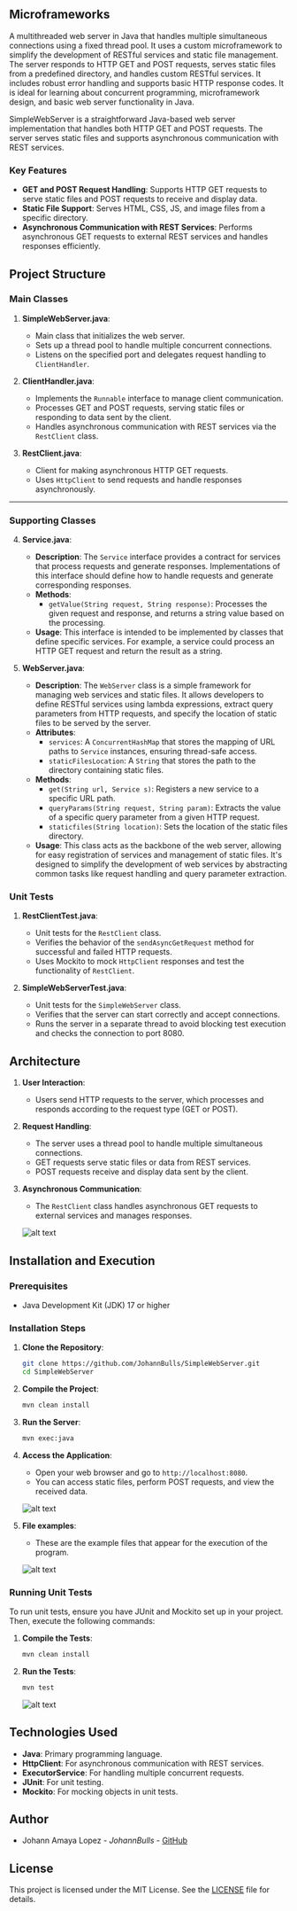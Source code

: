 ## Microframeworks

A multithreaded web server in Java that handles multiple simultaneous connections using a fixed thread pool. It uses a custom microframework to simplify the development of RESTful services and static file management. The server responds to HTTP GET and POST requests, serves static files from a predefined directory, and handles custom RESTful services. It includes robust error handling and supports basic HTTP response codes. It is ideal for learning about concurrent programming, microframework design, and basic web server functionality in Java.

SimpleWebServer is a straightforward Java-based web server implementation that handles both HTTP GET and POST requests. The server serves static files and supports asynchronous communication with REST services.

### Key Features

- **GET and POST Request Handling**: Supports HTTP GET requests to serve static files and POST requests to receive and display data.
- **Static File Support**: Serves HTML, CSS, JS, and image files from a specific directory.
- **Asynchronous Communication with REST Services**: Performs asynchronous GET requests to external REST services and handles responses efficiently.

## Project Structure

### Main Classes

1. **SimpleWebServer.java**:
   - Main class that initializes the web server.
   - Sets up a thread pool to handle multiple concurrent connections.
   - Listens on the specified port and delegates request handling to `ClientHandler`.

2. **ClientHandler.java**:
   - Implements the `Runnable` interface to manage client communication.
   - Processes GET and POST requests, serving static files or responding to data sent by the client.
   - Handles asynchronous communication with REST services via the `RestClient` class.

3. **RestClient.java**:
   - Client for making asynchronous HTTP GET requests.
   - Uses `HttpClient` to send requests and handle responses asynchronously.

---

### Supporting Classes

4. **Service.java**:
   - **Description**: 
     The `Service` interface provides a contract for services that process requests and generate responses. Implementations of this interface should define how to handle requests and generate corresponding responses.
   - **Methods**:
     - `getValue(String request, String response)`: Processes the given request and response, and returns a string value based on the processing.
   - **Usage**:
     This interface is intended to be implemented by classes that define specific services. For example, a service could process an HTTP GET request and return the result as a string.

5. **WebServer.java**:
   - **Description**: 
     The `WebServer` class is a simple framework for managing web services and static files. It allows developers to define RESTful services using lambda expressions, extract query parameters from HTTP requests, and specify the location of static files to be served by the server.
   - **Attributes**:
     - `services`: A `ConcurrentHashMap` that stores the mapping of URL paths to `Service` instances, ensuring thread-safe access.
     - `staticFilesLocation`: A `String` that stores the path to the directory containing static files.
   - **Methods**:
     - `get(String url, Service s)`: Registers a new service to a specific URL path.
     - `queryParams(String request, String param)`: Extracts the value of a specific query parameter from a given HTTP request.
     - `staticfiles(String location)`: Sets the location of the static files directory.
   - **Usage**:
     This class acts as the backbone of the web server, allowing for easy registration of services and management of static files. It's designed to simplify the development of web services by abstracting common tasks like request handling and query parameter extraction.

### Unit Tests

1. **RestClientTest.java**:
   - Unit tests for the `RestClient` class.
   - Verifies the behavior of the `sendAsyncGetRequest` method for successful and failed HTTP requests.
   - Uses Mockito to mock `HttpClient` responses and test the functionality of `RestClient`.

2. **SimpleWebServerTest.java**:
   - Unit tests for the `SimpleWebServer` class.
   - Verifies that the server can start correctly and accept connections.
   - Runs the server in a separate thread to avoid blocking test execution and checks the connection to port 8080.

## Architecture

1. **User Interaction**:
   - Users send HTTP requests to the server, which processes and responds according to the request type (GET or POST).

2. **Request Handling**:
   - The server uses a thread pool to handle multiple simultaneous connections.
   - GET requests serve static files or data from REST services.
   - POST requests receive and display data sent by the client.

3. **Asynchronous Communication**:
   - The `RestClient` class handles asynchronous GET requests to external services and manages responses.

   ![alt text](images/diagram.png)

## Installation and Execution

### Prerequisites

- Java Development Kit (JDK) 17 or higher

### Installation Steps

1. **Clone the Repository**:

   ```bash
   git clone https://github.com/JohannBulls/SimpleWebServer.git
   cd SimpleWebServer
   ```

2. **Compile the Project**:

   ```bash
   mvn clean install
   ```

3. **Run the Server**:

   ```bash
   mvn exec:java
   ```

4. **Access the Application**:
   - Open your web browser and go to `http://localhost:8080`.
   - You can access static files, perform POST requests, and view the received data.
     
   ![alt text](images/browser.png)

5. **File examples**:
   - These are the example files that appear for the execution of the program.
     
   ![alt text](images/example.png)

### Running Unit Tests

To run unit tests, ensure you have JUnit and Mockito set up in your project. Then, execute the following commands:

1. **Compile the Tests**:

   ```bash
   mvn clean install
   ```

2. **Run the Tests**:

   ```bash
   mvn test
   ```

   ![alt text](images/test.png)

## Technologies Used

- **Java**: Primary programming language.
- **HttpClient**: For asynchronous communication with REST services.
- **ExecutorService**: For handling multiple concurrent requests.
- **JUnit**: For unit testing.
- **Mockito**: For mocking objects in unit tests.

## Author

- Johann Amaya Lopez - *JohannBulls* - [GitHub](https://github.com/JohannBulls)

## License

This project is licensed under the MIT License. See the [LICENSE](LICENSE.txt) file for details.
